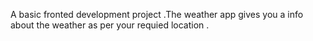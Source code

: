 A basic fronted development project .The weather app gives you a info about the weather as per your requied location .
